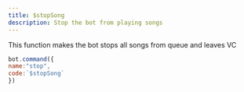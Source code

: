 ```yaml
---
title: $stopSong
description: Stop the bot from playing songs
---
```


This function makes the bot stops all songs from queue and leaves VC

```javascript
bot.command({
name:"stop",
code:`$stopSong`
})
```

